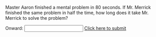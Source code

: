 Master Aaron finished a mental problem in 80 seconds. If Mr. Merrick finished the same problem in half the time, how long does it take Mr. Merrick to solve the problem? 

Onward: <input id='password' type='text'  />
<a href="https://MerrickMath.github.io/puzzle2.html" onclick="javascript:return validatePass()">  Click here to submit  </a>
<script>
function validatePass(){
    if(document.getElementById('password').value == '40'){
        return true;
    }else{
        alert('wrong password!!');
        return false;
    }
}
</script>
